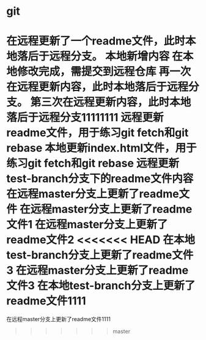 # git
在远程更新了一个readme文件，此时本地落后于远程分支。
本地新增内容
在本地修改完成，需提交到远程仓库
再一次在远程更新内容，此时本地落后于远程分支。
第三次在远程更新内容，此时本地落后于远程分支11111111
远程更新readme文件，用于练习git fetch和git rebase
本地更新index.html文件，用于练习git fetch和git rebase
远程更新test-branch分支下的readme文件内容
在远程master分支上更新了readme文件
在远程master分支上更新了readme文件1
在远程master分支上更新了readme文件2
<<<<<<< HEAD
在本地test-branch分支上更新了readme文件3
在远程master分支上更新了readme文件3
在本地test-branch分支上更新了readme文件1111
=======
在远程master分支上更新了readme文件1111
>>>>>>> master
